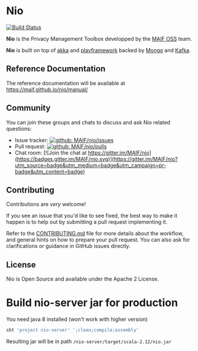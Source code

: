 # Nio

[![Build Status](https://travis-ci.org/MAIF/nio.svg?branch=master)](https://travis-ci.org/MAIF/nio)

**Nio** is the Privacy Management Toolbox developped by the <a href="https://maif.github.io" target="_blank">MAIF OSS</a> team.

**Nio** is built on top of <a href="https://akka.io">akka</a> and <a href="https://www.playframework.com">playframework</a> backed by <a href="https://www.mongodb.com/">Mongo</a> and <a href="https://kafka.apache.org/">Kafka</a>.

## Reference Documentation

The reference documentation will be available at https://maif.github.io/nio/manual/

## Community
You can join these groups and chats to discuss and ask Nio related questions:

- Issue tracker: [![github: MAIF/nio/issues](https://img.shields.io/github/issues/MAIF/nio.svg)](https://github.com/MAIF/nio/issues)
- Pull request: [![github: MAIF/nio/pulls](https://img.shields.io/github/issues-pr/MAIF/nio.svg)](https://github.com/MAIF/nio/pulls)
- Chat room: [![Join the chat at https://gitter.im/MAIF/nio](https://badges.gitter.im/MAIF/nio.svg)](https://gitter.im/MAIF/nio?utm_source=badge&utm_medium=badge&utm_campaign=pr-badge&utm_content=badge)
## Contributing

Contributions are *very* welcome!

If you see an issue that you'd like to see fixed, the best way to make it happen is to help out by submitting a pull request implementing it.

Refer to the [CONTRIBUTING.md](https://github.com/MAIF/nio/blob/master/.github/CONTRIBUTING.md) file for more details about the workflow,
and general hints on how to prepare your pull request. You can also ask for clarifications or guidance in GitHub issues directly.

## License

Nio is Open Source and available under the Apache 2 License.


# Build nio-server jar for production

You need java 8 installed (won't work with higher version)

```bash
sbt 'project nio-server' ';clean;compile;assembly'
```

Resulting jar will be in path `/nio-server/target/scala-2.12/nio.jar`

